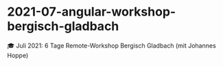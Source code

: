 # 2021-07-angular-workshop-bergisch-gladbach
🎓 Juli 2021: 6 Tage Remote-Workshop Bergisch Gladbach (mit Johannes Hoppe)
